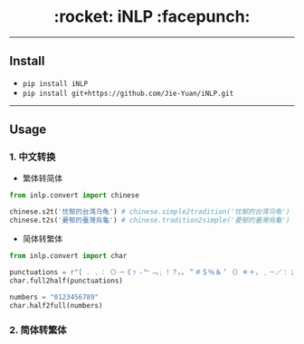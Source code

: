 <h1 align = "center">:rocket: iNLP :facepunch:</h1>

---


## Install
- `pip install iNLP`
- `pip install git+https://github.com/Jie-Yuan/iNLP.git`
---


## Usage
### 1. 中文转换
- 繁体转简体
```python
from inlp.convert import chinese

chinese.s2t('忧郁的台湾乌龟') # chinese.simple2tradition('忧郁的台湾乌龟')
chinese.t2s('憂郁的臺灣烏龜') # chinese.tradition2simple('憂郁的臺灣烏龜')
```
- 简体转繁体
```python
from inlp.convert import char

punctuations = r"[ ．﹑︰〈〉─《﹖﹣﹂﹁﹔！？｡。＂＃＄％＆＇（）＊＋，﹐－／：；＜＝＞＠［＼］＾＿｀｛｜｝～｟｠｢｣､、〃》「」『』【】〔〕〖〗〘〙〚〛〜〝〞〟〰〾〿–—‘’‛“”„‟…‧﹏.．!\"#$%&\'()*+,\-.\:;<=>?@\[\]\\\/^_`{|}~]+"
char.full2half(punctuations)

numbers = "0123456789"
char.half2full(numbers)
```

### 2. 简体转繁体
